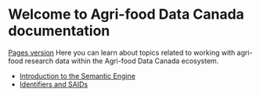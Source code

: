# Welcome to Agri-food Data Canada documentation
[Pages version](https://carlyh-micb.github.io/ADC-documentation/)
Here you can learn about topics related to working with agri-food research data within the Agri-food Data Canada ecosystem.

* [Introduction to the Semantic Engine](semantic_engine.md)
* [Identifiers and SAIDs](identifiers_and_saids.md)
